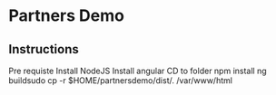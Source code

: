 # Partners Demo

## Instructions

Pre requiste
Install NodeJS
Install angular
CD to folder
npm install
ng buildsudo cp -r $HOME/partnersdemo/dist/. /var/www/html